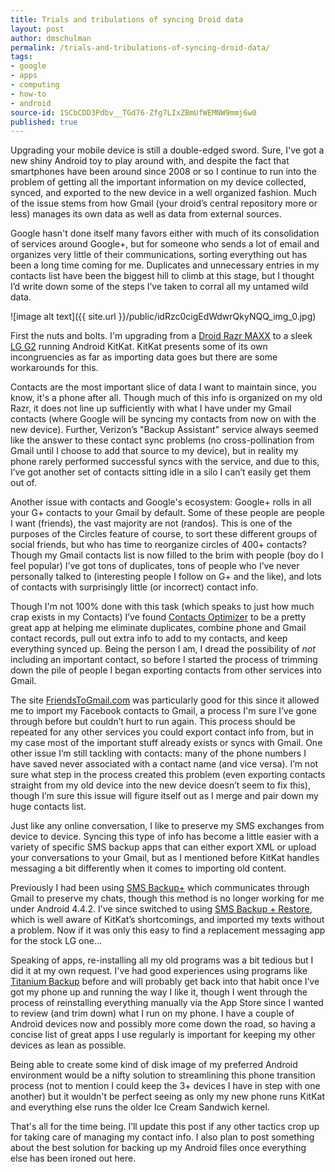 ```yaml
---
title: Trials and tribulations of syncing Droid data
layout: post
author: dmschulman
permalink: /trials-and-tribulations-of-syncing-droid-data/
tags:
- google
- apps
- computing
- how-to
- android
source-id: 1SCbCDD3Pdbv__TGd76-Zfg7LIxZBmUfWEMNW9mmj6w0
published: true
---
```

Upgrading your mobile device is still a double-edged sword. Sure, I've got a new shiny Android toy to play around with, and despite the fact that smartphones have been around since 2008 or so I continue to run into the problem of getting all the important information on my device collected, synced, and exported to the new device in a well organized fashion. Much of the issue stems from how Gmail (your droid’s central repository more or less) manages its own data as well as data from external sources.

Google hasn't done itself many favors either with much of its consolidation of services around Google+, but for someone who sends a lot of email and organizes very little of their communications, sorting everything out has been a long time coming for me. Duplicates and unnecessary entries in my contacts list have been the biggest hill to climb at this stage, but I thought I’d write down some of the steps I’ve taken to corral all my untamed wild data.

![image alt text]({{ site.url }}/public/idRzc0cigEdWdwrQkyNQQ_img_0.jpg)

First the nuts and bolts. I'm upgrading from a [Droid Razr MAXX](https://www.gsmarena.com/motorola_droid_razr_maxx-4417.php) to a sleek [LG G2](https://www.gsmarena.com/lg_g2-5543.php) running Android KitKat. KitKat presents some of its own incongruencies as far as importing data goes but there are some workarounds for this.

Contacts are the most important slice of data I want to maintain since, you know, it's a phone after all. Though much of this info is organized on my old Razr, it does not line up sufficiently with what I have under my Gmail contacts (where Google will be syncing my contacts from now on with the new device). Further, Verizon’s "Backup Assistant" service always seemed like the answer to these contact sync problems (no cross-pollination from Gmail until I choose to add that source to my device), but in reality my phone rarely performed successful syncs with the service, and due to this, I’ve got another set of contacts sitting idle in a silo I can’t easily get them out of.

Another issue with contacts and Google's ecosystem: Google+ rolls in all your G+ contacts to your Gmail by default. Some of these people are people I want (friends), the vast majority are not (randos). This is one of the purposes of the Circles feature of course, to sort these different groups of social friends, but who has time to reorganize circles of 400+ contacts? Though my Gmail contacts list is now filled to the brim with people (boy do I feel popular) I’ve got tons of duplicates, tons of people who I’ve never personally talked to (interesting people I follow on G+ and the like), and lots of contacts with surprisingly little (or incorrect) contact info.

Though I'm not 100% done with this task (which speaks to just how much crap exists in my Contacts) I’ve found [Contacts Optimizer](https://play.google.com/store/apps/details?id=com.compelson.optimizer&hl=en_US) to be a pretty great app at helping me eliminate duplicates, combine phone and Gmail contact records, pull out extra info to add to my contacts, and keep everything synced up. Being the person I am, I dread the possibility of *not* including an important contact, so before I started the process of trimming down the pile of people I began exporting contacts from other services into Gmail.

The site [FriendsToGmail.com](https://www.friendstogmail.com/) was particularly good for this since it allowed me to import my Facebook contacts to Gmail, a process I'm sure I’ve gone through before but couldn’t hurt to run again. This process should be repeated for any other services you could export contact info from, but in my case most of the important stuff already exists or syncs with Gmail. One other issue I’m still tackling with contacts: many of the phone numbers I have saved never associated with a contact name (and vice versa). I’m not sure what step in the process created this problem (even exporting contacts straight from my old device into the new device doesn’t seem to fix this), though I’m sure this issue will figure itself out as I merge and pair down my huge contacts list.

Just like any online conversation, I like to preserve my SMS exchanges from device to device. Syncing this type of info has become a little easier with a variety of specific SMS backup apps that can either export XML or upload your conversations to your Gmail, but as I mentioned before KitKat handles messaging a bit differently when it comes to importing old content.

Previously I had been using [SMS Backup+](https://play.google.com/store/apps/details?id=com.zegoggles.smssync&hl=en_US) which communicates through Gmail to preserve my chats, though this method is no longer working for me under Android 4.4.2. I've since switched to using [SMS Backup + Restore](https://play.google.com/store/apps/details?id=com.riteshsahu.SMSBackupRestore&hl=en_US), which is well aware of KitKat’s shortcomings, and imported my texts without a problem. Now if it was only this easy to find a replacement messaging app for the stock LG one…

Speaking of apps, re-installing all my old programs was a bit tedious but I did it at my own request. I've had good experiences using programs like [Titanium Backup](https://play.google.com/store/apps/details?id=com.keramidas.TitaniumBackup&hl=en_US) before and will probably get back into that habit once I’ve got my phone up and running the way I like it, though I went through the process of reinstalling everything manually via the App Store since I wanted to review (and trim down) what I run on my phone. I have a couple of Android devices now and possibly more come down the road, so having a concise list of great apps I use regularly is important for keeping my other devices as lean as possible.

Being able to create some kind of disk image of my preferred Android environment would be a nifty solution to streamlining this phone transition process (not to mention I could keep the 3+ devices I have in step with one another) but it wouldn't be perfect seeing as only my new phone runs KitKat and everything else runs the older Ice Cream Sandwich kernel.

That's all for the time being. I’ll update this post if any other tactics crop up for taking care of managing my contact info. I also plan to post something about the best solution for backing up my Android files once everything else has been ironed out here.

